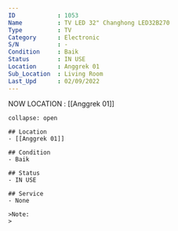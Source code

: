 ```yaml
---
ID            : 1053
Name          : TV LED 32" Changhong LED32B270
Type          : TV
Category      : Electronic
S/N           : -
Condition     : Baik
Status        : IN USE
Location      : Anggrek 01
Sub_Location  : Living Room
Last_Upd      : 02/09/2022
---
```



NOW LOCATION : [[Anggrek 01]]

```ad-History
collapse: open

## Location
- [[Anggrek 01]]

## Condition
- Baik

## Status
- IN USE

## Service
- None

>Note:
>


```
